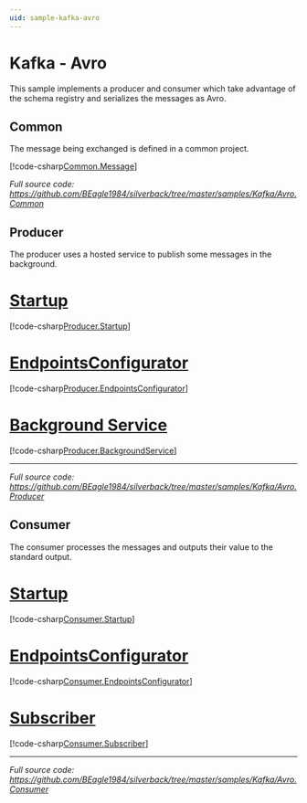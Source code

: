 ```yaml
---
uid: sample-kafka-avro
---
```


# Kafka - Avro

This sample implements a producer and consumer which take advantage of the schema registry and serializes the messages as Avro.

## Common

The message being exchanged is defined in a common project.

[!code-csharp[Common.Message](../../../samples/Kafka/Avro.Common/AvroMessage.cs)]

_Full source code: https://github.com/BEagle1984/silverback/tree/master/samples/Kafka/Avro.Common_


## Producer

The producer uses a hosted service to publish some messages in the background.

# [Startup](#tab/producer-startup)
[!code-csharp[Producer.Startup](../../../samples/Kafka/Avro.Producer/Startup.cs)]
# [EndpointsConfigurator](#tab/producer-endpoints)
[!code-csharp[Producer.EndpointsConfigurator](../../../samples/Kafka/Avro.Producer/EndpointsConfigurator.cs)]
# [Background Service](#tab/producer-background-service)
[!code-csharp[Producer.BackgroundService](../../../samples/Kafka/Avro.Producer/ProducerBackgroundService.cs)]
***

_Full source code: https://github.com/BEagle1984/silverback/tree/master/samples/Kafka/Avro.Producer_

## Consumer

The consumer processes the messages and outputs their value to the standard output.

# [Startup](#tab/consumer-startup)
[!code-csharp[Consumer.Startup](../../../samples/Kafka/Avro.Consumer/Startup.cs)]
# [EndpointsConfigurator](#tab/consumer-endpoints)
[!code-csharp[Consumer.EndpointsConfigurator](../../../samples/Kafka/Avro.Consumer/EndpointsConfigurator.cs)]
# [Subscriber](#tab/consumer-subscriber)
[!code-csharp[Consumer.Subscriber](../../../samples/Kafka/Avro.Consumer/AvroMessageSubscriber.cs)]
***

_Full source code: https://github.com/BEagle1984/silverback/tree/master/samples/Kafka/Avro.Consumer_

